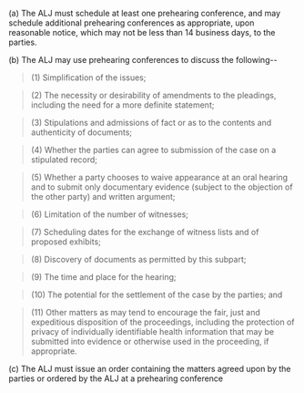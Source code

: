 (a) The ALJ must schedule at least one prehearing conference, and may schedule additional prehearing conferences as appropriate, upon reasonable notice, which may not be less than 14 business days, to the parties.

(b) The ALJ may use prehearing conferences to discuss the following--

> (1) Simplification of the issues;

> (2) The necessity or desirability of amendments to the pleadings, including the need for a more definite statement;

> (3) Stipulations and admissions of fact or as to the contents and authenticity of documents;

> (4) Whether the parties can agree to submission of the case on a stipulated record;

> (5) Whether a party chooses to waive appearance at an oral hearing and to submit only documentary evidence (subject to the objection of the other party) and written argument;

> (6) Limitation of the number of witnesses;

> (7) Scheduling dates for the exchange of witness lists and of proposed exhibits;

> (8) Discovery of documents as permitted by this subpart;

> (9) The time and place for the hearing;

> (10) The potential for the settlement of the case by the parties; and

> (11) Other matters as may tend to encourage the fair, just and expeditious disposition of the proceedings, including the protection of privacy of individually identifiable health information that may be submitted into evidence or otherwise used in the proceeding, if appropriate.

&#40;c) The ALJ must issue an order containing the matters agreed upon by the parties or ordered by the ALJ at a prehearing conference
